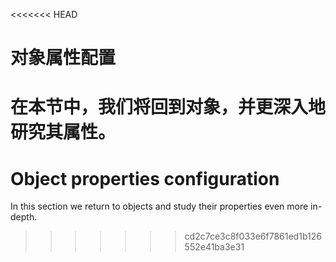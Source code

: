 <<<<<<< HEAD
# 对象属性配置

在本节中，我们将回到对象，并更深入地研究其属性。
=======
# Object properties configuration

In this section we return to objects and study their properties even more in-depth.
>>>>>>> cd2c7ce3c8f033e6f7861ed1b126552e41ba3e31
